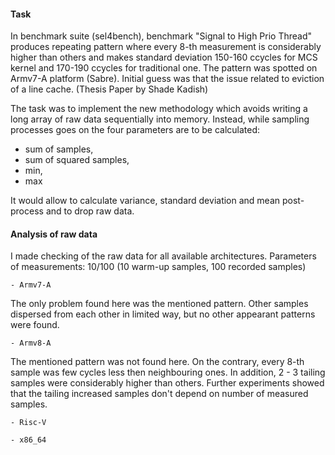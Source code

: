 
#### Task

In benchmark suite (sel4bench), benchmark "Signal to High Prio Thread" produces repeating pattern where every 8-th measurement
is considerably higher than others and makes standard deviation 150-160 ccycles for MCS kernel and 170-190 ccycles for traditional one.
The pattern was spotted on Armv7-A platform (Sabre).
Initial guess was that the issue related to eviction of a line cache. (Thesis Paper by Shade Kadish)

The task was to implement the new methodology which avoids writing a long array of raw data sequentially into memory.
Instead, while sampling processes goes on the four parameters are to be calculated:
   - sum of samples,
   - sum of squared samples,
   - min,
   - max

It would allow to calculate variance, standard deviation and mean post-process and to drop raw data.


#### Analysis of raw data

I made checking of the raw data for all available architectures. Parameters of measurements: 10/100 (10 warm-up samples, 100 recorded samples)


    - Armv7-A

The only problem found here was the mentioned pattern. Other samples dispersed from each other in limited way, 
but no other appearant patterns were found.

    - Armv8-A

The mentioned pattern was not found here. On the contrary, every 8-th sample was few cycles less then neighbouring ones.
In addition, 2 - 3 tailing samples were considerably higher than others. Further experiments showed that the tailing increased samples
don't depend on number of measured samples.

    - Risc-V
    
    - x86_64






